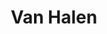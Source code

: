 ---
title: "Van Halen"
summary: "American rock band formed in Pasadena, California in 1974 by Dutch brothers Eddie and Alex Van Halen. From 1974 until 1985, the band consisted of the Van Halens ; vocalist David Lee Roth; and bassist/vocalist Michael Anthony. In 1985, Roth left the band to embark on a solo career and was replaced by former Montrose lead vocalist Sammy Hagar. With Hagar, the group released four albums over the course of 11 years. Former Extreme frontman Gary Cherone replaced Hagar in 1996, before parting ways in 1999. Van Halen then went on hiatus until reuniting with Hagar in 2003 for a worldwide tour in 2004. Hagar again left Van Halen in 2005. In 2006 Roth returned, but Anthony was replaced on bass guitar by Eddie's son, Wolfgang Van Halen. In 2012, the band released their final studio album. It was also Van Halen's first album with Roth in 28 years and the only one to feature Wolfgang. died on the 6th October 2020 at St. Johns Hospital, Santa Monica, California after a long battle with throat cancer."
image: "van-halen.jpg"
---